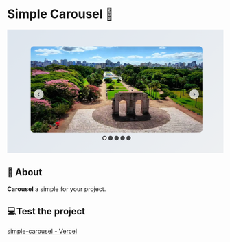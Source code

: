 <h1>
Simple Carousel 🎠
</h1>
<img src="assets/Screenshot.png"/>

## 📕 About
**Carousel** a simple for your project.

## 💻Test the project
[simple-carousel - Vercel](https://projetos-front-end-gamma.vercel.app/)
